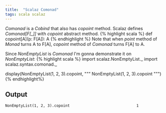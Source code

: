 ```yaml
---
title:  "Scalaz Comonad"
tags: scala scalaz
---
```


*Comonad* is a *Cobind* that also has *copoint* method.
Scalaz defines *Comonad[F[_]]* with *copoint* abstract method.
{% highlight scala %}
def copoint[A](p: F[A]): A
{% endhighlight %}
Note that when *point* method of *Monad* turns A to F[A],
*copoint* method of *Comonad* turns F[A] to A.

Since *NonEmptyList* is *Comonad* I'm gonna demonstrate it on *NonEmptyList*:
{% highlight scala %}
import scalaz.NonEmptyList._
import scalaz.syntax.comonad._

display(NonEmptyList(1, 2, 3).copoint, """ NonEmptyList(1, 2, 3).copoint """)
{% endhighlight%}

## Output
    NonEmptyList(1, 2, 3).copoint                              1
